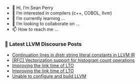 - 👋 Hi, I’m Sean Perry
- 👀 I’m interested in compilers (c++, COBOL, llvm)
- 🌱 I’m currently learning ...
- 💞️ I’m looking to collaborate on ...
- 📫 How to reach me ...

<!---
s66perry/s66perry is a ✨ special ✨ repository because its `README.md` (this file) appears on your GitHub profile.
You can click the Preview link to take a look at your changes.
--->
### 📕 Latest LLVM Discourse Posts

<!-- DISCOURSE-LLVM:START -->
- [Continuation lines in @str string literal constants in LLVM IR](https://discourse.llvm.org/t/continuation-lines-in-str-string-literal-constants-in-llvm-ir/75133#post_1)
- [[RFC] Vectorization support for histogram count operations](https://discourse.llvm.org/t/rfc-vectorization-support-for-histogram-count-operations/74788#post_4)
- [Improving the link time of LTO](https://discourse.llvm.org/t/improving-the-link-time-of-lto/75132#post_3)
- [Improving the link time of LTO](https://discourse.llvm.org/t/improving-the-link-time-of-lto/75132#post_2)
- [Unable to configure and build LLVM](https://discourse.llvm.org/t/unable-to-configure-and-build-llvm/75054#post_6)
<!-- DISCOURSE-LLVM:END -->
